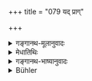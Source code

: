+++
title = "079 यद् प्राग्"

+++

<details><summary>गङ्गानथ-मूलानुवादः</summary>

The ‘Time-cycle of the Gods’ which has been described above as consisting of ‘twelve thousand periods,’—this multiplied by ‘seventy-one’ forms what is known here as ‘Manvantara’ (Regime of a Manu).—(79)
</details>

<details><summary>मेधातिथिः</summary>

एकसप्ततिर् दैविकानि युगानि मन्वन्तरं नाम कालः ॥ १.७९ ॥
</details>

<details><summary>गङ्गानथ-भाष्यानुवादः</summary>

The period of time named ‘*manvantara*’ consists of seventy-one ‘Time-cycles of the gods.’—(79)
</details>

<details><summary>Bühler</summary>

079	The before-mentioned age of the gods, (or) twelve thousand (of their years), being multiplied by seventy-one, (constitutes what) is here named the period of a Manu (Manvantara).
</details>
